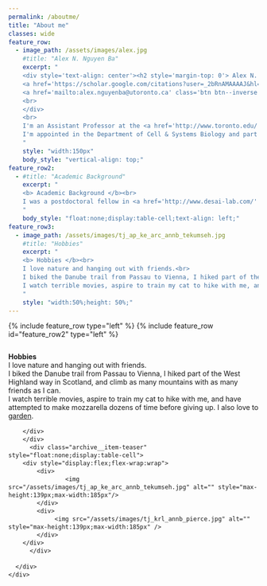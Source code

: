 ```yaml
---
permalink: /aboutme/
title: "About me"
classes: wide
feature_row:
  - image_path: /assets/images/alex.jpg
    #title: "Alex N. Nguyen Ba"
    excerpt: "
	<div style='text-align: center'><h2 style='margin-top: 0'> Alex N. Nguyen Ba</h2>
	<a href='https://scholar.google.com/citations?user=_2bRnAMAAAAJ&hl=en' class='btn btn--inverse' target='_blank'><i class='fas fa-user'></i> Google Scholar</a>
	<a href='mailto:alex.nguyenba@utoronto.ca' class='btn btn--inverse'><i class='far fa-envelope'></i> alex.nguyenba[at]utoronto.ca</a>
	<br>
	</div>
	<br>
	I'm an Assistant Professor at the <a href='http://www.toronto.edu/' target='_blank'>University of Toronto <i class='fas fa-external-link-alt'></i></a>.<br>
	I'm appointed in the Department of Cell & Systems Biology and part of the growing computational biology and high-throughput genetics community in Toronto. I am co-chair of the Experimental Techniques and Standards workstream for the <a href='https://www.varianteffect.org/' target='_blank'>Atlas of Variant Effects Alliance</a>, and I lead the <a href='https://www.varianteffect.org/podcast' target='_blank'>Variants and US Podcast</a>.
    "
    style: "width:150px"
    body_style: "vertical-align: top;"
feature_row2:
  - #title: "Academic Background"
    excerpt: "
	<b> Academic Background </b><br>
	I was a postdoctoral fellow in <a href='http://www.desai-lab.com/' target='_blank'>Michael Desai's <i class='fas fa-external-link-alt'></i></a> group at Harvard University, and a graduate student in <a href='http://www.moseslab.csb.utoronto.ca/' target='_blank'>Alan Moses' <i class='fas fa-external-link-alt'></i></a> lab at the University of Toronto. Over the years, I've worked closely with cool collaborators like Brenda Andrews, Charlie Boone, Gianni Liti, Sasha Levy, Eric Weiss, Christian Landry and mentored a large number of extremely talented graduate students.
    "
    body_style: "float:none;display:table-cell;text-align: left;"
feature_row3:
  - image_path: /assets/images/tj_ap_ke_arc_annb_tekumseh.jpg
    #title: "Hobbies"
    excerpt: "
	<b> Hobbies </b><br>
	I love nature and hanging out with friends.<br>
	I biked the Danube trail from Passau to Vienna, I hiked part of the West Highland way in Scotland, and climb as many mountains with as many friends as I can.<br>
	I watch terrible movies, aspire to train my cat to hike with me, and have attempted to make mozzarella dozens of time before giving up. 
    "
    style: "width:50%;height: 50%;"
---
```


{% include feature_row type="left" %}
{% include feature_row id="feature_row2" type="left" %}
<div class="feature__wrapper" style="width:100%">
    <div class="feature__item--right">
      <div class="archive__item" style="display: table-row;width:100%">  
	<div class="archive__item-body" style="float:none;display:table-cell;vertical-align: top;">
	      <div class="archive__item-excerpt">
              <p><b> Hobbies </b><br /> I love nature and hanging out with friends.<br /> I biked the Danube trail from Passau to Vienna, I hiked part of the West Highland way in Scotland, and climb as many mountains with as many friends as I can.<br />
					I watch terrible movies, aspire to train my cat to hike with me, and have attempted to make mozzarella dozens of time before giving up. I also love to <a href=../gardening/>garden</a>.
		</p>
            	
		</div>
        </div>
          <div class="archive__item-teaser" style="float:none;display:table-cell">
		<div style="display:flex;flex-wrap:wrap">
			<div>
            		<img src="/assets/images/tj_ap_ke_arc_annb_tekumseh.jpg" alt="" style="max-height:139px;max-width:185px"/>
			</div>
			<div>
           		 <img src="/assets/images/tj_krl_annb_pierce.jpg" alt="" style="max-height:139px;max-width:185px" />
			</div>
		</div>
          </div>
        
      </div>
    </div>
</div>
